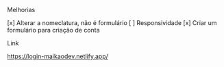 Melhorias

[x] Alterar a nomeclatura, não é formulário
[ ] Responsividade
[x] Criar um formulário para criação de conta

Link

https://login-maikaodev.netlify.app/
